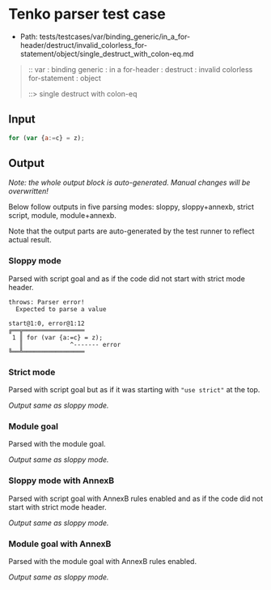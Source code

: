 # Tenko parser test case

- Path: tests/testcases/var/binding_generic/in_a_for-header/destruct/invalid_colorless_for-statement/object/single_destruct_with_colon-eq.md

> :: var : binding generic : in a for-header : destruct : invalid colorless for-statement : object
>
> ::> single destruct with colon-eq

## Input

`````js
for (var {a:=c} = z);
`````

## Output

_Note: the whole output block is auto-generated. Manual changes will be overwritten!_

Below follow outputs in five parsing modes: sloppy, sloppy+annexb, strict script, module, module+annexb.

Note that the output parts are auto-generated by the test runner to reflect actual result.

### Sloppy mode

Parsed with script goal and as if the code did not start with strict mode header.

`````
throws: Parser error!
  Expected to parse a value

start@1:0, error@1:12
╔══╦═════════════════
 1 ║ for (var {a:=c} = z);
   ║             ^------- error
╚══╩═════════════════

`````

### Strict mode

Parsed with script goal but as if it was starting with `"use strict"` at the top.

_Output same as sloppy mode._

### Module goal

Parsed with the module goal.

_Output same as sloppy mode._

### Sloppy mode with AnnexB

Parsed with script goal with AnnexB rules enabled and as if the code did not start with strict mode header.

_Output same as sloppy mode._

### Module goal with AnnexB

Parsed with the module goal with AnnexB rules enabled.

_Output same as sloppy mode._
